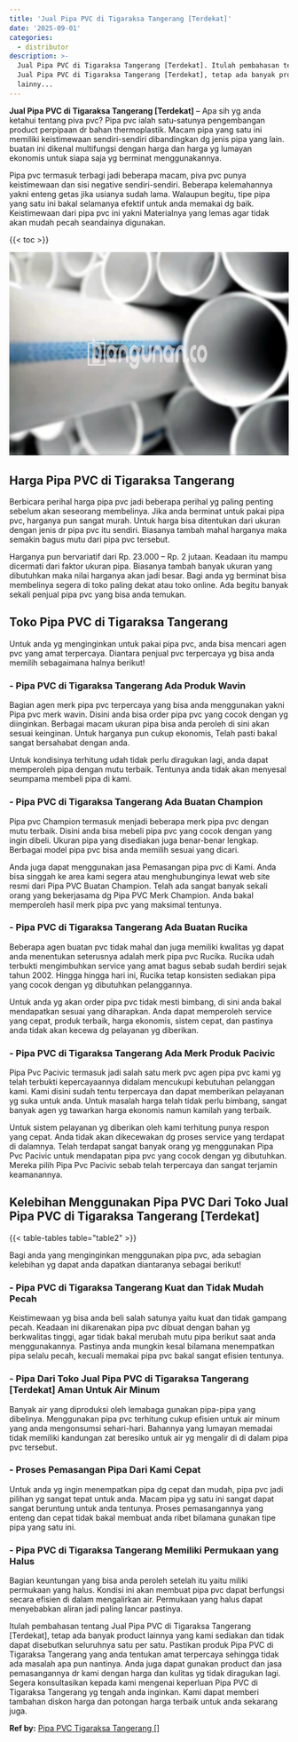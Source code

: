 ```yaml
---
title: 'Jual Pipa PVC di Tigaraksa Tangerang [Terdekat]'
date: '2025-09-01'
categories:
  - distributor
description: >-
  Jual Pipa PVC di Tigaraksa Tangerang [Terdekat]. Itulah pembahasan tentang
  Jual Pipa PVC di Tigaraksa Tangerang [Terdekat], tetap ada banyak product
  lainny...
---
```


**Jual Pipa PVC di Tigaraksa Tangerang \[Terdekat\]** – Apa sih yg anda ketahui tentang piva pvc? Pipa pvc ialah satu-satunya pengembangan product perpipaan dr bahan thermoplastik. Macam pipa yang satu ini memiliki keistimewaan sendiri-sendiri dibandingkan dg jenis pipa yang lain. buatan ini dikenal multifungsi dengan harga dan harga yg lumayan ekonomis untuk siapa saja yg berminat menggunakannya.

Pipa pvc termasuk terbagi jadi beberapa macam, piva pvc punya keistimewaan dan sisi negative sendiri-sendiri. Beberapa kelemahannya yakni enteng getas jika usianya sudah lama. Walaupun begitu, tipe pipa yang satu ini bakal selamanya efektif untuk anda memakai dg baik. Keistimewaan dari pipa pvc ini yakni Materialnya yang lemas agar tidak akan mudah pecah seandainya digunakan.

{{< toc >}}

![Jual Pipa PVC di Tigaraksa Tangerang [Terdekat]](/images/jaul-pipa-pvc-30.png)

## Harga Pipa PVC di Tigaraksa Tangerang

Berbicara perihal harga pipa pvc jadi beberapa perihal yg paling penting sebelum akan seseorang membelinya. Jika anda berminat untuk pakai pipa pvc, harganya pun sangat murah. Untuk harga bisa ditentukan dari ukuran dengan jenis dr pipa pvc itu sendiri. Biasanya tambah mahal harganya maka semakin bagus mutu dari pipa pvc tersebut.

Harganya pun bervariatif dari Rp. 23.000 – Rp. 2 jutaan. Keadaan itu mampu dicermati dari faktor ukuran pipa. Biasanya tambah banyak ukuran yang dibutuhkan maka nilai harganya akan jadi besar. Bagi anda yg berminat bisa membelinya segera di toko paling dekat atau toko online. Ada begitu banyak sekali penjual pipa pvc yang bisa anda temukan.

## Toko Pipa PVC di Tigaraksa Tangerang

Untuk anda yg menginginkan untuk pakai pipa pvc, anda bisa mencari agen pvc yang amat terpercaya. Diantara penjual pvc terpercaya yg bisa anda memilih sebagaimana halnya berikut!

### \- Pipa PVC di Tigaraksa Tangerang Ada Produk Wavin

Bagian agen merk pipa pvc terpercaya yang bisa anda menggunakan yakni Pipa pvc merk wavin. Disini anda bisa order pipa pvc yang cocok dengan yg diinginkan. Berbagai macam ukuran pipa bisa anda peroleh di sini akan sesuai keinginan. Untuk harganya pun cukup ekonomis, Telah pasti bakal sangat bersahabat dengan anda.

Untuk kondisinya terhitung udah tidak perlu diragukan lagi, anda dapat memperoleh pipa dengan mutu terbaik. Tentunya anda tidak akan menyesal seumpama membeli pipa di kami.

### \- Pipa PVC di Tigaraksa Tangerang Ada Buatan Champion

Pipa pvc Champion termasuk menjadi beberapa merk pipa pvc dengan mutu terbaik. Disini anda bisa mebeli pipa pvc yang cocok dengan yang ingin dibeli. Ukuran pipa yang disediakan juga benar-benar lengkap. Berbagai model pipa pvc bisa anda memilih sesuai yang dicari.

Anda juga dapat menggunakan jasa Pemasangan pipa pvc di Kami. Anda bisa singgah ke area kami segera atau menghubunginya lewat web site resmi dari Pipa PVC Buatan Champion. Telah ada sangat banyak sekali orang yang bekerjasama dg Pipa PVC Merk Champion. Anda bakal memperoleh hasil merk pipa pvc yang maksimal tentunya.

### \- Pipa PVC di Tigaraksa Tangerang Ada Buatan Rucika

Beberapa agen buatan pvc tidak mahal dan juga memiliki kwalitas yg dapat anda menentukan seterusnya adalah merk pipa pvc Rucika. Rucika udah terbukti mengimbuhkan service yang amat bagus sebab sudah berdiri sejak tahun 2002. Hingga hingga hari ini, Rucika tetap konsisten sediakan pipa yang cocok dengan yg dibutuhkan pelanggannya.

Untuk anda yg akan order pipa pvc tidak mesti bimbang, di sini anda bakal mendapatkan sesuai yang diharapkan. Anda dapat memperoleh service yang cepat, produk terbaik, harga ekonomis, sistem cepat, dan pastinya anda tidak akan kecewa dg pelayanan yg diberikan.

### \- Pipa PVC di Tigaraksa Tangerang Ada Merk Produk Pacivic

Pipa Pvc Pacivic termasuk jadi salah satu merk pvc agen pipa pvc kami yg telah terbukti kepercayaannya didalam mencukupi kebutuhan pelanggan kami. Kami disini sudah tentu terpercaya dan dapat memberikan pelayanan yg suka untuk anda. Untuk masalah harga telah tidak perlu bimbang, sangat banyak agen yg tawarkan harga ekonomis namun kamilah yang terbaik.

Untuk sistem pelayanan yg diberikan oleh kami terhitung punya respon yang cepat. Anda tidak akan dikecewakan dg proses service yang terdapat di dalamnya. Telah terdapat sangat banyak orang yg menggunakan Pipa Pvc Pacivic untuk mendapatan pipa pvc yang cocok dengan yg dibutuhkan. Mereka pilih Pipa Pvc Pacivic sebab telah terpercaya dan sangat terjamin keamanannya.

## Kelebihan Menggunakan Pipa PVC Dari Toko Jual Pipa PVC di Tigaraksa Tangerang \[Terdekat\]

{{< table-tables table="table2" >}}

Bagi anda yang menginginkan menggunakan pipa pvc, ada sebagian kelebihan yg dapat anda dapatkan diantaranya sebagai berikut!

### \- Pipa PVC di Tigaraksa Tangerang Kuat dan Tidak Mudah Pecah

Keistimewaan yg bisa anda beli salah satunya yaitu kuat dan tidak gampang pecah. Keadaan ini dikarenakan pipa pvc dibuat dengan bahan yg berkwalitas tinggi, agar tidak bakal merubah mutu pipa berikut saat anda menggunakannya. Pastinya anda mungkin kesal bilamana menempatkan pipa selalu pecah, kecuali memakai pipa pvc bakal sangat efisien tentunya.

### \- Pipa Dari Toko Jual Pipa PVC di Tigaraksa Tangerang \[Terdekat\] Aman Untuk Air Minum

Banyak air yang diproduksi oleh lemabaga gunakan pipa-pipa yang dibelinya. Menggunakan pipa pvc terhitung cukup efisien untuk air minum yang anda mengonsumsi sehari-hari. Bahannya yang lumayan memadai tidak memiliki kandungan zat beresiko untuk air yg mengalir di di dalam pipa pvc tersebut.

### \- Proses Pemasangan Pipa Dari Kami Cepat

Untuk anda yg ingin menempatkan pipa dg cepat dan mudah, pipa pvc jadi pilihan yg sangat tepat untuk anda. Macam pipa yg satu ini sangat dapat sangat beruntung untuk anda tentunya. Proses pemasangannya yang enteng dan cepat tidak bakal membuat anda ribet bilamana gunakan tipe pipa yang satu ini.

### \- Pipa PVC di Tigaraksa Tangerang Memiliki Permukaan yang Halus

Bagian keuntungan yang bisa anda peroleh setelah itu yaitu miliki permukaan yang halus. Kondisi ini akan membuat pipa pvc dapat berfungsi secara efisien di dalam mengalirkan air. Permukaan yang halus dapat menyebabkan aliran jadi paling lancar pastinya.

Itulah pembahasan tentang Jual Pipa PVC di Tigaraksa Tangerang \[Terdekat\], tetap ada banyak product lainnya yang kami sediakan dan tidak dapat disebutkan seluruhnya satu per satu. Pastikan produk Pipa PVC di Tigaraksa Tangerang yang anda tentukan amat terpercaya sehingga tidak ada masalah apa pun nantinya. Anda juga dapat gunakan product dan jasa pemasangannya dr kami dengan harga dan kulitas yg tidak diragukan lagi. Segera konsultasikan kepada kami mengenai keperluan Pipa PVC di Tigaraksa Tangerang yg tengah anda inginkan. Kami dapat memberi tambahan diskon harga dan potongan harga terbaik untuk anda sekarang juga.

**Ref by:** [Pipa PVC Tigaraksa Tangerang []](https://id.wikipedia.org/wiki/Pipa)
